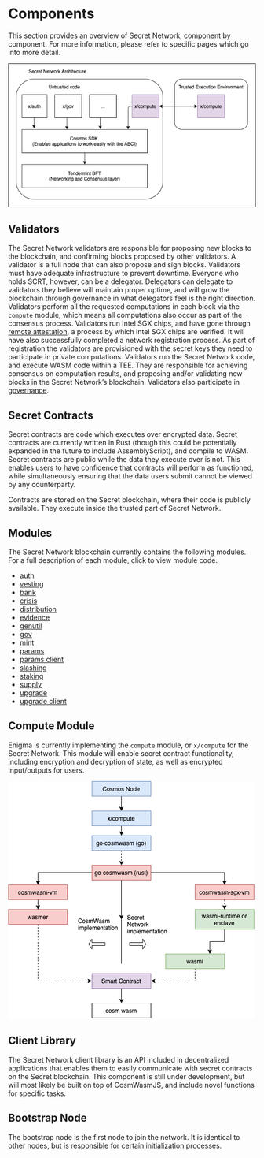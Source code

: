 # Components

This section provides an overview of Secret Network, component by component. For more information, please refer to specific pages which go into more detail.

![network](../images/diagrams/secret-network.png)

## Validators

The Secret Network validators are responsible for proposing new blocks to the blockchain, and confirming blocks proposed by other validators. A validator is a full node that can also propose and sign blocks. Validators must have adequate infrastructure to prevent downtime. Everyone who holds SCRT, however, can be a delegator. Delegators can delegate to validators they believe will maintain proper uptime, and will grow the blockchain through governance in what delegators feel is the right direction. Validators perform all the requested computations in each block via the `compute` module, which means all computations also occur as part of the consensus process. Validators run Intel SGX chips, and have gone through [remote attestation](sgx.md#remote-attestation), a process by which Intel SGX chips are verified. It will have also successfully completed a network registration process. As part of registration the validators are provisioned with the secret keys they need to participate in private computations. Validators run the Secret Network code, and execute WASM code within a TEE. They are responsible for achieving consensus on computation results, and proposing and/or validating new blocks in the Secret Network’s blockchain. Validators also participate in [governance](governance.md).

## Secret Contracts

Secret contracts are code which executes over encrypted data. Secret contracts are currently written in Rust (though this could be potentially expanded in the future to include AssemblyScript), and compile to WASM. Secret contracts are public while the data they execute over is not. This enables users to have confidence that contracts will perform as functioned, while simultaneously ensuring that the data users submit cannot be viewed by any counterparty.

Contracts are stored on the Secret blockchain, where their code is publicly available. They execute inside the trusted part of Secret Network.

## Modules

The Secret Network blockchain currently contains the following modules. For a full description of each module, click to view module code.

- [auth](https://github.com/cosmos/cosmos-sdk/tree/v0.38.3/x/auth)
- [vesting](https://github.com/cosmos/cosmos-sdk/tree/v0.38.3/x/auth/vesting)
- [bank](https://github.com/cosmos/cosmos-sdk/tree/v0.38.3/x/bank)
- [crisis](https://github.com/cosmos/cosmos-sdk/tree/v0.38.3/x/crisis)
- [distribution](https://github.com/cosmos/cosmos-sdk/tree/v0.38.3/x/distribution)
- [evidence](https://github.com/cosmos/cosmos-sdk/tree/v0.38.3/x/evidence)
- [genutil](https://github.com/cosmos/cosmos-sdk/tree/v0.38.3/x/genutil)
- [gov](https://github.com/cosmos/cosmos-sdk/tree/v0.38.3/x/gov)
- [mint](https://github.com/cosmos/cosmos-sdk/tree/v0.38.3/x/mint)
- [params](https://github.com/cosmos/cosmos-sdk/tree/v0.38.3/x/params)
- [params client](https://github.com/cosmos/cosmos-sdk/tree/v0.38.3/x/params/client)
- [slashing](https://github.com/cosmos/cosmos-sdk/tree/v0.38.3/x/slashing)
- [staking](https://github.com/cosmos/cosmos-sdk/tree/v0.38.3/x/staking)
- [supply](https://github.com/cosmos/cosmos-sdk/tree/v0.38.3/x/supply)
- [upgrade](https://github.com/cosmos/cosmos-sdk/tree/v0.38.3/x/upgrade)
- [upgrade client](https://github.com/cosmos/cosmos-sdk/tree/v0.38.3/x/upgrade/client)

## Compute Module

Enigma is currently implementing the `compute` module, or `x/compute` for the Secret Network. This module will enable secret contract functionality, including encryption and decryption of state, as well as encrypted input/outputs for users.

![modules](../images/diagrams/module-map.png)

## Client Library

The Secret Network client library is an API included in decentralized applications that enables them to easily communicate with secret contracts on the Secret blockchain. This component is still under development, but will most likely be built on top of CosmWasmJS, and include novel functions for specific tasks.

## Bootstrap Node

The bootstrap node is the first node to join the network. It is identical to other nodes, but is responsible for certain initialization processes.
